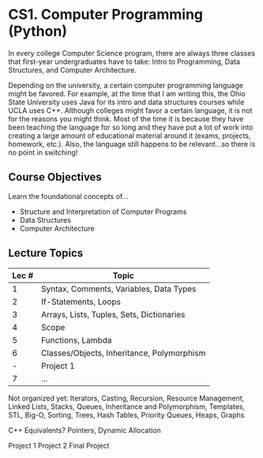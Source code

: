 # CS1. Computer Programming (Python)
In every college Computer Science program, there are always three classes that first-year undergraduates have to take: Intro to Programming, Data Structures, and Computer Architecture. 

Depending on the university, a certain computer programming language might be favored. For example, at the time that I am writing this, the Ohio State University uses Java for its intro and data structures courses while UCLA uses C++. Although colleges might favor a certain language, it is not for the reasons you might think. Most of the time it is because they have been teaching the language for so long and they have put a lot of work into creating a large amount of educational material around it (exams, projects, homework, etc.). Also, the language still happens to be relevant...so there is no point in switching!

## Course Objectives
Learn the foundational concepts of...
- Structure and Interpretation of Computer Programs
- Data Structures
- Computer Architecture

## Lecture Topics

| Lec # | Topic|
| --- | --- |
| 1 | Syntax, Comments, Variables, Data Types |
| 2 | If-Statements, Loops |
| 3 | Arrays, Lists, Tuples, Sets, Dictionaries |
| 4 | Scope |
| 5 | Functions, Lambda |
| 6 | Classes/Objects, Inheritance, Polymorphism |
| - | Project 1 |
| 7 | ... |


Not organized yet: Iterators, Casting, Recursion, Resource Management, Linked Lists, Stacks, Queues, Inheritance and Polymorphism, Templates, STL, Big-O, Sorting, Trees, Hash Tables, Priority Queues, Heaps, Graphs

C++ Equivalents? Pointers, Dynamic Allocation



Project 1
Project 2
Final Project
